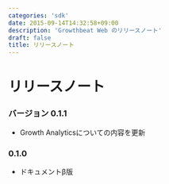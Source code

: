 ```yaml
---
categories: 'sdk'
date: 2015-09-14T14:32:58+09:00
description: 'Growthbeat Web のリリースノート'
draft: false
title: リリースノート
---
```


# リリースノート

### バージョン 0.1.1

- Growth Analyticsについての内容を更新

### 0.1.0

- ドキュメントβ版
